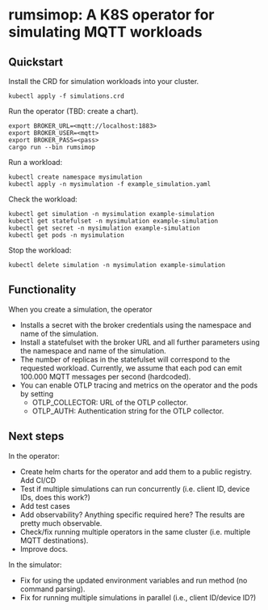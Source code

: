 # rumsimop: A K8S operator for simulating MQTT workloads

## Quickstart

Install the CRD for simulation workloads into your cluster.

```
kubectl apply -f simulations.crd
```

Run the operator (TBD: create a chart).

```
export BROKER_URL=<mqtt://localhost:1883>
export BROKER_USER=<mqtt>
export BROKER_PASS=<pass>
cargo run --bin rumsimop
```

Run a workload:

```
kubectl create namespace mysimulation
kubectl apply -n mysimulation -f example_simulation.yaml
```

Check the workload:

```
kubectl get simulation -n mysimulation example-simulation
kubectl get statefulset -n mysimulation example-simulation
kubectl get secret -n mysimulation example-simulation
kubectl get pods -n mysimulation
```

Stop the workload:

```
kubectl delete simulation -n mysimulation example-simulation
```

## Functionality

When you create a simulation, the operator

- Installs a secret with the broker credentials using the namespace and name of the simulation.
- Install a statefulset with the broker URL and all further parameters using the namespace and name of the simulation.
- The number of replicas in the statefulset will correspond to the requested workload. Currently, we assume that each pod can emit 100.000 MQTT messages per second (hardcoded).
- You can enable OTLP tracing and metrics on the operator and the pods by setting
  - OTLP_COLLECTOR: URL of the OTLP collector.
  - OTLP_AUTH: Authentication string for the OTLP collector.

## Next steps

In the operator:

- Create helm charts for the operator and add them to a public registry. Add CI/CD
- Test if multiple simulations can run concurrently (i.e. client ID, device IDs, does this work?)
- Add test cases
- Add observability? Anything specific required here? The results are pretty much observable.
- Check/fix running multiple operators in the same cluster (i.e. multiple MQTT destinations).
- Improve docs.

In the simulator:

- Fix for using the updated environment variables and run method (no command parsing).
- Fix for running multiple simulations in parallel (i.e., client ID/device ID?)

